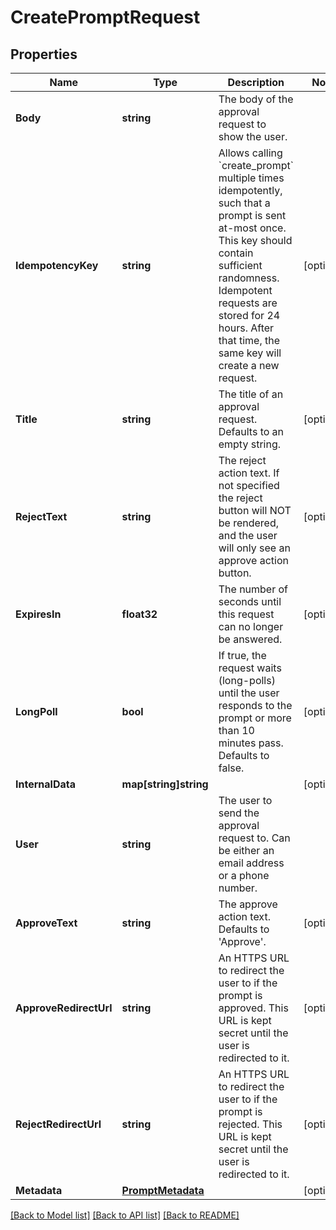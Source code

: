 # CreatePromptRequest

## Properties
Name | Type | Description | Notes
------------ | ------------- | ------------- | -------------
**Body** | **string** | The body of the approval request to show the user. | 
**IdempotencyKey** | **string** | Allows calling &#x60;create_prompt&#x60; multiple times idempotently, such that a prompt is sent at-most once. This key should contain sufficient randomness. Idempotent requests are stored for 24 hours. After that time, the same key will create a new request. | [optional] 
**Title** | **string** | The title of an approval request. Defaults to an empty string. | [optional] 
**RejectText** | **string** | The reject action text. If not specified the reject button will NOT be rendered, and the user will only see an approve action button. | [optional] 
**ExpiresIn** | **float32** | The number of seconds until this request can no longer be answered. | [optional] 
**LongPoll** | **bool** | If true, the request waits (long-polls) until the user responds to the prompt or more than 10 minutes pass. Defaults to false. | [optional] 
**InternalData** | **map[string]string** |  | [optional] 
**User** | **string** | The user to send the approval request to. Can be either an email address or a phone number. | 
**ApproveText** | **string** | The approve action text. Defaults to &#39;Approve&#39;. | [optional] 
**ApproveRedirectUrl** | **string** | An HTTPS URL to redirect the user to if the prompt is approved. This URL is kept secret until the user is redirected to it. | [optional] 
**RejectRedirectUrl** | **string** | An HTTPS URL to redirect the user to if the prompt is rejected. This URL is kept secret until the user is redirected to it. | [optional] 
**Metadata** | [**PromptMetadata**](PromptMetadata.md) |  | [optional] 

[[Back to Model list]](../README.md#documentation-for-models) [[Back to API list]](../README.md#documentation-for-api-endpoints) [[Back to README]](../README.md)


